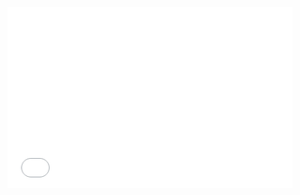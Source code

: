 

<iframe id = "ifrGeocoder" src = "mnu-geocoder.html" width = "100%" height = "100" frameBorder = "0" ></iframe>


<iframe id = "ifrGoToNexTile" src = "mnu-move.html"  width = "100%" height = "220" frameBorder = "0" ></iframe>


<div id = "info" ></div>

